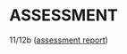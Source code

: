 ASSESSMENT 
==========

11/12b ([assessment report](https://github.com/ldrahnik/iss_1_project/issues/1))
